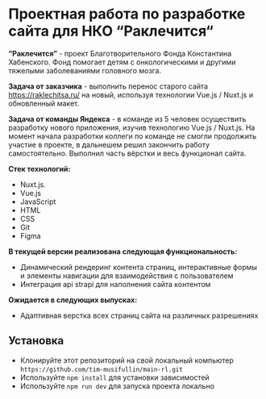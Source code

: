 # Проектная работа по разработке сайта для НКО “Раклечится“

**“Раклечится”** - проект Благотворительного Фонда Константина Хабенского. Фонд помогает детям с онкологическими и другими тяжелыми заболеваниями головного мозга.

**Задача от заказчика** - выполнить перенос старого сайта https://raklechitsa.ru/ на новый, используя технологии Vue.js / Nuxt.js и обновленный макет. 

**Задача от команды Яндекса** - в команде из 5 человек осуществить разработку нового приложения, изучив технологию Vue.js / Nuxt.js. 
На момент начала разработки коллеги по команде не смогли продолжить участие в проекте, в дальнешем решил закончить работу самостоятельно.
Выполнил часть вёрстки и весь функционал сайта.

**Стек технологий:**
-	Nuxt.js.
-	Vue.js 
-	JavaScript
-	HTML
-	CSS
-	Git
-	Figma

**В текущей версии реализована следующая функциональность:**
  -	 Динамический рендеринг контента страниц, интерактивные формы и элементы навигации для взаимодействия с пользователем
  -	 Интеграция api strapi для наполнения сайта контентом
 
 **Ожидается в следующих выпусках:**
  -	 Адаптивная верстка всех страниц сайта на различных разрешениях
  
## Установка

* Клонируйте этот репозиторий на свой локальный компьютер 
`https://github.com/tim-musifullin/main-rl.git`
* Используйте `npm install` для установки зависимостей
* Используйте `npm run dev` для запуска проекта локально
